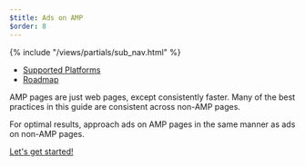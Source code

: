 ```yaml
---
$title: Ads on AMP
$order: 8
---
```

<div class="toc">
{% include "/views/partials/sub_nav.html" %}
  <ul>
    <li><a href="/learn/who/#ads">Supported Platforms</a></li>
    <li><a href="/roadmap">Roadmap</a></li>
  </ul>
</div>

AMP pages are just web pages, except consistently faster. Many of the best practices in this guide are consistent across non-AMP pages.

For optimal results, approach ads on AMP pages in the same manner as ads on non-AMP pages.

<a class="button go-button" href="/docs/guides/ads/ads_getting_started.html">Let's get started!</a>
